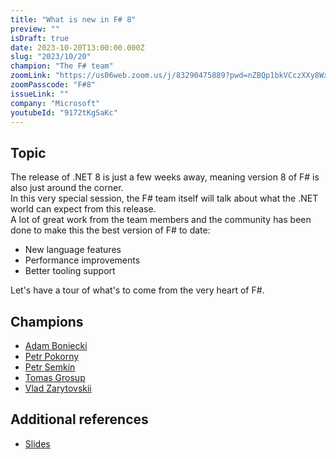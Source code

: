 ```yaml
---
title: "What is new in F# 8"
preview: ""
isDraft: true
date: 2023-10-20T13:00:00.000Z
slug: "2023/10/20"
champion: "The F# team"
zoomLink: "https://us06web.zoom.us/j/83290475889?pwd=nZBQp1bkVCczXXy8Wxf0l5BSbIrzsm.1"
zoomPasscode: "F#8"
issueLink: ""
company: "Microsoft"
youtubeId: "9172tKgSaKc"
---
```


## Topic

The release of .NET 8 is just a few weeks away, meaning version 8 of F# is also just around the corner.  
In this very special session, the F# team itself will talk about what the .NET world can expect from this release.  
A lot of great work from the team members and the community has been done to make this the best version of F# to date:  

* New language features
* Performance improvements
* Better tooling support

Let's have a tour of what's to come from the very heart of F#.

## Champions

- [Adam Boniecki](https://github.com/abonie)
- [Petr Pokorny](https://github.com/0101)
- [Petr Semkin](https://github.com/psfinaki)
- [Tomas Grosup](https://github.com/T-Gro)
- [Vlad Zarytovskii](https://github.com/vzarytovskii)

## Additional references

- [Slides](/files/sessions/amplify-fsharp-october-2023.pdf)
